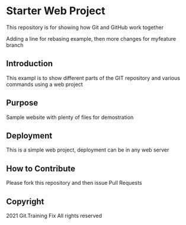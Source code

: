 # Starter Web Project

This repository is for showing how Git and GitHub work together

Adding a line for rebasing example, then more changes for myfeature branch
## Introduction

This exampl is to show different parts of the GIT repository and various commands using a web project
## Purpose

Sample website with plenty of files for demostration

## Deployment

This is a simple web project, deployment can be in any web server

## How to Contribute
Please fork this repository and then issue Pull Requests

## Copyright
2021 Git.Training Fix All rights reserved

